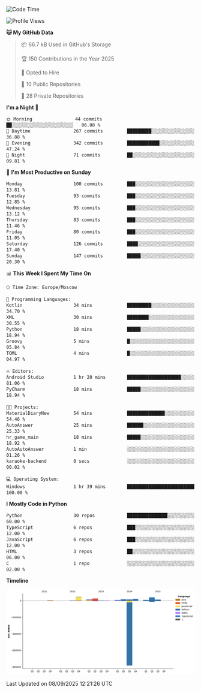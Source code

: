 <!--START_SECTION:waka-->
![Code Time](http://img.shields.io/badge/Code%20Time-811%20hrs%2031%20mins-blue)

![Profile Views](http://img.shields.io/badge/Profile%20Views-2-blue)

**🐱 My GitHub Data** 

> 📦 66.7 kB Used in GitHub's Storage 
 > 
> 🏆 150 Contributions in the Year 2025
 > 
> 💼 Opted to Hire
 > 
> 📜 10 Public Repositories 
 > 
> 🔑 28 Private Repositories 
 > 
**I'm a Night 🦉** 

```text
🌞 Morning                44 commits          ██░░░░░░░░░░░░░░░░░░░░░░░   06.08 % 
🌆 Daytime                267 commits         █████████░░░░░░░░░░░░░░░░   36.88 % 
🌃 Evening                342 commits         ████████████░░░░░░░░░░░░░   47.24 % 
🌙 Night                  71 commits          ██░░░░░░░░░░░░░░░░░░░░░░░   09.81 % 
```
📅 **I'm Most Productive on Sunday** 

```text
Monday                   100 commits         ███░░░░░░░░░░░░░░░░░░░░░░   13.81 % 
Tuesday                  93 commits          ███░░░░░░░░░░░░░░░░░░░░░░   12.85 % 
Wednesday                95 commits          ███░░░░░░░░░░░░░░░░░░░░░░   13.12 % 
Thursday                 83 commits          ███░░░░░░░░░░░░░░░░░░░░░░   11.46 % 
Friday                   80 commits          ███░░░░░░░░░░░░░░░░░░░░░░   11.05 % 
Saturday                 126 commits         ████░░░░░░░░░░░░░░░░░░░░░   17.40 % 
Sunday                   147 commits         █████░░░░░░░░░░░░░░░░░░░░   20.30 % 
```


📊 **This Week I Spent My Time On** 

```text
🕑︎ Time Zone: Europe/Moscow

💬 Programming Languages: 
Kotlin                   34 mins             █████████░░░░░░░░░░░░░░░░   34.70 % 
XML                      30 mins             ████████░░░░░░░░░░░░░░░░░   30.55 % 
Python                   18 mins             █████░░░░░░░░░░░░░░░░░░░░   18.94 % 
Groovy                   5 mins              █░░░░░░░░░░░░░░░░░░░░░░░░   05.84 % 
TOML                     4 mins              █░░░░░░░░░░░░░░░░░░░░░░░░   04.97 % 

🔥 Editors: 
Android Studio           1 hr 20 mins        ████████████████████░░░░░   81.06 % 
PyCharm                  18 mins             █████░░░░░░░░░░░░░░░░░░░░   18.94 % 

🐱‍💻 Projects: 
MaterialDiaryNew         54 mins             ██████████████░░░░░░░░░░░   54.46 % 
AutoAnswer               25 mins             ██████░░░░░░░░░░░░░░░░░░░   25.33 % 
hr_game_main             18 mins             █████░░░░░░░░░░░░░░░░░░░░   18.92 % 
AutoAutoAnswer           1 min               ░░░░░░░░░░░░░░░░░░░░░░░░░   01.26 % 
karaoke-backend          0 secs              ░░░░░░░░░░░░░░░░░░░░░░░░░   00.02 % 

💻 Operating System: 
Windows                  1 hr 39 mins        █████████████████████████   100.00 % 
```

**I Mostly Code in Python** 

```text
Python                   30 repos            ███████████████░░░░░░░░░░   60.00 % 
TypeScript               6 repos             ███░░░░░░░░░░░░░░░░░░░░░░   12.00 % 
JavaScript               6 repos             ███░░░░░░░░░░░░░░░░░░░░░░   12.00 % 
HTML                     3 repos             ██░░░░░░░░░░░░░░░░░░░░░░░   06.00 % 
C                        1 repo              ░░░░░░░░░░░░░░░░░░░░░░░░░   02.00 % 
```



**Timeline**

![Lines of Code chart](https://raw.githubusercontent.com/adlemx/adlemx/main/assets/bar_graph.png)


 Last Updated on 08/09/2025 12:21:26 UTC
<!--END_SECTION:waka-->
